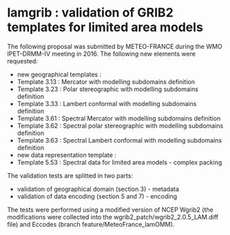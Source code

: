 # lamgrib : validation of GRIB2 templates for limited area models

The following proposal was submitted by METEO-FRANCE during the WMO IPET-DRMM-IV meeting in 2016.
The following new elements were requested:
- new geographical templates :
 - Template 3.13 : Mercator with modelling subdomains definition
 - Template 3.23 : Polar stereographic with modelling subdomains definition
 - Template 3.33 : Lambert conformal with modelling subdomains definition
 - Template 3.61 : Spectral Mercator with modelling subdomains definition
 - Template 3.62 : Spectral polar stereographic with modelling subdomains definition
 - Template 3.63 : Spectral Lambert conformal with modelling subdomains definition
- new data representation template :
 - Template 5.53 : Spectral data for limited area models - complex packing

The validation tests are splitted in two parts: 
- validation of geographical domain (section 3) - metadata
- validation of data encoding (section 5 and 7) - encoding

The tests were performed using a modified version of NCEP Wgrib2 (the modifications were collected
into the wgrib2_patch/wgrib2_2.0.5_LAM.diff file) and Eccodes (branch feature/MeteoFrance_lamOMM).
